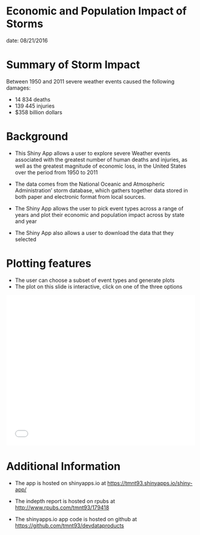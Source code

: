Economic and Population Impact of Storms
========================================================
date: 08/21/2016


Summary of Storm Impact
========================================================



Between 1950 and 2011 severe weather events caused the following damages:

 - 14 834 deaths
 - 139 445 injuries
 - $358 billion dollars
 

Background
========================================================

- This Shiny App allows a user to explore severe Weather events associated with the     greatest number of human deaths and injuries, as well as the greatest magnitude of economic loss, in the United States over the period from 1950 to 2011 

- The data comes from the National Oceanic and Atmospheric Administration’ storm database, which gathers together data stored in both paper and electronic format from local sources.
  
- The Shiny App allows the user to pick event types across a range of years and plot their economic and population impact across by state and year
  
- The Shiny App also allows a user to download the data that they selected


Plotting features
========================================================
- The user can choose a subset of event types and generate plots
- The plot on this slide is interactive, click on one of the three options


<iframe src=' presentation-figure/nvd3plot2-1.html ' scrolling='no' frameBorder='0' seamless class='rChart nvd3 ' id=iframe- populationImpact ></iframe> <style>iframe.rChart{ width: 100%; height: 400px;}</style>

Additional Information
========================================================

- The app is hosted on shinyapps.io at  https://tmnt93.shinyapps.io/shiny-app/

- The indepth report is hosted on rpubs at http://www.rpubs.com/tmnt93/179418

- The shinyapps.io app code is hosted on github at https://github.com/tmnt93/devdataproducts
